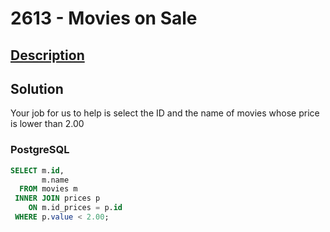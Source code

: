 # 2613 - Movies on Sale

## [Description](https://judge.beecrowd.com/pt/problems/view/2613)

## Solution

Your job for us to help is select the ID and the name of movies whose price  is lower than 2.00

### PostgreSQL

```sql
SELECT m.id,
	   m.name
  FROM movies m
 INNER JOIN prices p
 	ON m.id_prices = p.id
 WHERE p.value < 2.00;
```